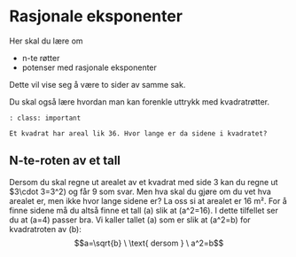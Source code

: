 # Rasjonale eksponenter

Her skal du lære om

* n-te røtter
* potenser med rasjonale eksponenter

Dette vil vise seg å være to sider av samme sak. 

Du skal også lære hvordan man kan forenkle uttrykk med kvadratrøtter.

```{admonition} Oppgave 1
: class: important

Et kvadrat har areal lik 36. Hvor lange er da sidene i kvadratet? 
```

## N-te-roten av et tall

Dersom du skal regne ut arealet av et kvadrat med side 3 kan du regne ut $3\cdot 3=3^2\) og får 9 som svar. Men hva skal du gjøre om du vet hva arealet er, men ikke hvor lange sidene er? La oss si at arealet er 16 m². For å finne sidene må du altså finne et tall \(a\) slik at \(a^2=16\). I dette tilfellet ser du at \(a=4\) passer bra. Vi kaller tallet \(a\) som er slik at \(a^2=b\) for kvadratroten av \(b\): $$a=\sqrt{b} \ \text{ dersom  } \  a^2=b$$